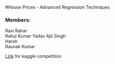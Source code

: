 #House Prices - Advanced Regression Techniques

### Members:

Ravi Rahar        
Rahul Kumar Yadav 
Ajit Singh        
Harsh             
Raunak Kumar      

[Link][kl] for kaggle competition

[kl]:https://www.kaggle.com/c/house-prices-advanced-regression-techniques/overview/description
